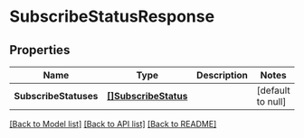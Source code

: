 # SubscribeStatusResponse

## Properties
Name | Type | Description | Notes
------------ | ------------- | ------------- | -------------
**SubscribeStatuses** | [**[]SubscribeStatus**](SubscribeStatus.md) |  | [default to null]

[[Back to Model list]](../README.md#documentation-for-models) [[Back to API list]](../README.md#documentation-for-api-endpoints) [[Back to README]](../README.md)

